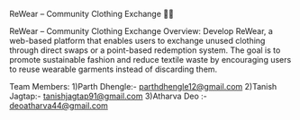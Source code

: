 ReWear – Community Clothing Exchange 🌿👗

ReWear – Community Clothing Exchange
Overview:
Develop ReWear, a web-based platform that enables users to exchange unused clothing
through direct swaps or a point-based redemption system. The goal is to promote sustainable
fashion and reduce textile waste by encouraging users to reuse wearable garments instead of
discarding them.

Team Members:
1)Parth Dhengle:- parthdhengle12@gmail.com
2)Tanish Jagtap:- tanishjagtap91@gmail.com
3)Atharva Deo :- deoatharva44@gmail.com
